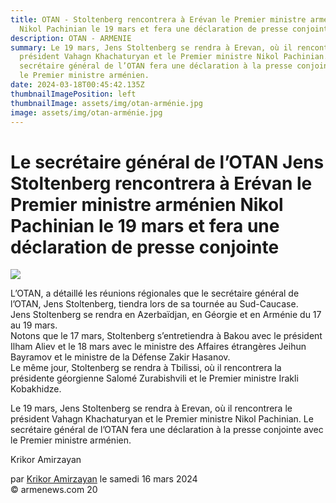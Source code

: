 ```yaml
---
title: OTAN - Stoltenberg rencontrera à Erévan le Premier ministre arménien
  Nikol Pachinian le 19 mars et fera une déclaration de presse conjointe
description: OTAN - ARMENIE
summary: Le 19 mars, Jens Stoltenberg se rendra à Erevan, où il rencontrera le
  président Vahagn Khachaturyan et le Premier ministre Nikol Pachinian. Le
  secrétaire général de l’OTAN fera une déclaration à la presse conjointe avec
  le Premier ministre arménien.
date: 2024-03-18T00:45:42.135Z
thumbnailImagePosition: left
thumbnailImage: assets/img/otan-arménie.jpg
image: assets/img/otan-arménie.jpg
---
```

<!--StartFragment-->

# Le secrétaire général de l’OTAN Jens Stoltenberg rencontrera à Erévan le Premier ministre arménien Nikol Pachinian le 19 mars et fera une déclaration de presse conjointe



![](https://www.armenews.com/IMG/arton113768.jpg)

L’OTAN, a détaillé les réunions régionales que le secrétaire général de l’OTAN, Jens Stoltenberg, tiendra lors de sa tournée au Sud-Caucase.\
Jens Stoltenberg se rendra en Azerbaïdjan, en Géorgie et en Arménie du 17 au 19 mars.\
Notons que le 17 mars, Stoltenberg s’entretiendra à Bakou avec le président Ilham Aliev et le 18 mars avec le ministre des Affaires étrangères Jeihun Bayramov et le ministre de la Défense Zakir Hasanov.\
Le même jour, Stoltenberg se rendra à Tbilissi, où il rencontrera la présidente géorgienne Salomé Zurabishvili et le Premier ministre Irakli Kobakhidze.

Le 19 mars, Jens Stoltenberg se rendra à Erevan, où il rencontrera le président Vahagn Khachaturyan et le Premier ministre Nikol Pachinian. Le secrétaire général de l’OTAN fera une déclaration à la presse conjointe avec le Premier ministre arménien.

Krikor Amirzayan

par [Krikor Amirzayan](https://www.armenews.com/spip.php?page=auteur&id_auteur=33) le samedi 16 mars 2024\
© armenews.com 20

<!--EndFragment-->